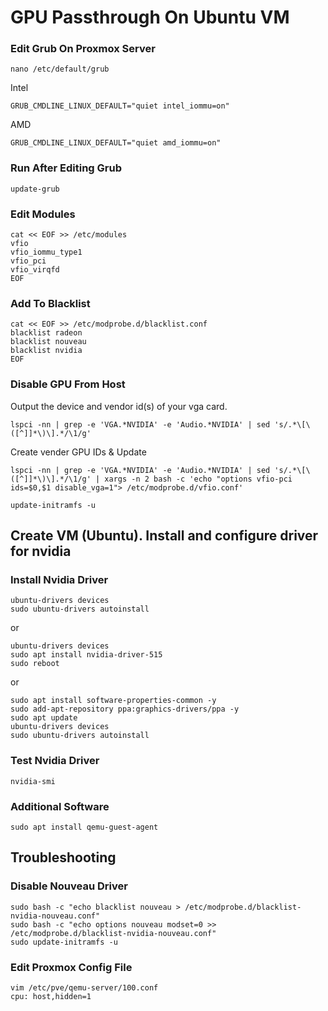 # GPU Passthrough On Ubuntu VM

### Edit Grub On Proxmox Server
```
nano /etc/default/grub
```
Intel
```
GRUB_CMDLINE_LINUX_DEFAULT="quiet intel_iommu=on"
```
AMD
```
GRUB_CMDLINE_LINUX_DEFAULT="quiet amd_iommu=on"
```

### Run After Editing Grub
```
update-grub
```

### Edit Modules
```
cat << EOF >> /etc/modules
vfio
vfio_iommu_type1
vfio_pci
vfio_virqfd
EOF
```

### Add To Blacklist
```
cat << EOF >> /etc/modprobe.d/blacklist.conf
blacklist radeon
blacklist nouveau
blacklist nvidia
EOF
```

### Disable GPU From Host
Output the device and vendor id(s) of your vga card.
```
lspci -nn | grep -e 'VGA.*NVIDIA' -e 'Audio.*NVIDIA' | sed 's/.*\[\([^]]*\)\].*/\1/g'
```

Create vender GPU IDs & Update
```
lspci -nn | grep -e 'VGA.*NVIDIA' -e 'Audio.*NVIDIA' | sed 's/.*\[\([^]]*\)\].*/\1/g' | xargs -n 2 bash -c 'echo "options vfio-pci ids=$0,$1 disable_vga=1"> /etc/modprobe.d/vfio.conf'
```
```
update-initramfs -u
```

## Create VM (Ubuntu). Install and configure driver for nvidia

### Install Nvidia Driver
```
ubuntu-drivers devices
sudo ubuntu-drivers autoinstall
```
or
```
ubuntu-drivers devices
sudo apt install nvidia-driver-515
sudo reboot
```
or
```
sudo apt install software-properties-common -y
sudo add-apt-repository ppa:graphics-drivers/ppa -y
sudo apt update
ubuntu-drivers devices
sudo ubuntu-drivers autoinstall
```

### Test Nvidia Driver
```
nvidia-smi
```

### Additional Software
```
sudo apt install qemu-guest-agent
```

## Troubleshooting

### Disable Nouveau Driver
```
sudo bash -c "echo blacklist nouveau > /etc/modprobe.d/blacklist-nvidia-nouveau.conf"
sudo bash -c "echo options nouveau modset=0 >> /etc/modprobe.d/blacklist-nvidia-nouveau.conf"
sudo update-initramfs -u
```
### Edit Proxmox Config File
```
vim /etc/pve/qemu-server/100.conf
cpu: host,hidden=1
```
